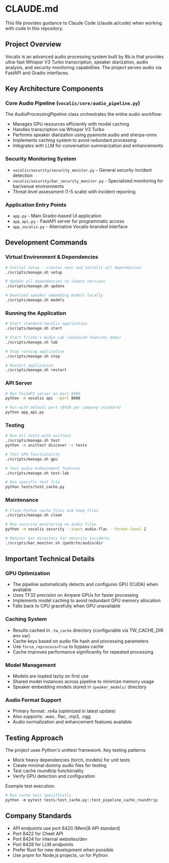 # CLAUDE.md

This file provides guidance to Claude Code (claude.ai/code) when working with code in this repository.

## Project Overview

Vocalis is an advanced audio processing system built by 8b.is that provides ultra-fast Whisper V3 Turbo transcription, speaker diarization, audio analysis, and security monitoring capabilities. The project serves audio via FastAPI and Gradio interfaces.

## Key Architecture Components

### Core Audio Pipeline (`vocalis/core/audio_pipeline.py`)
The AudioProcessingPipeline class orchestrates the entire audio workflow:
- Manages GPU resources efficiently with model caching
- Handles transcription via Whisper V3 Turbo
- Performs speaker diarization using pyannote.audio and sherpa-onnx
- Implements caching system to avoid redundant processing
- Integrates with LLM for conversation summarization and enhancements

### Security Monitoring System
- `vocalis/security/security_monitor.py` - General security incident detection
- `vocalis/security/bar_security_monitor.py` - Specialized monitoring for bar/venue environments
- Threat level assessment (1-5 scale) with incident reporting

### Application Entry Points
- `app.py` - Main Gradio-based UI application
- `app_api.py` - FastAPI server for programmatic access
- `app_vocalis.py` - Alternative Vocalis-branded interface

## Development Commands

### Virtual Environment & Dependencies
```bash
# Initial setup - creates venv and installs all dependencies
./scripts/manage.sh setup

# Update all dependencies to latest versions
./scripts/manage.sh update

# Download speaker embedding models locally
./scripts/manage.sh models
```

### Running the Application
```bash
# Start standard Vocalis application
./scripts/manage.sh start

# Start Trisha's Audio Lab (enhanced features demo)
./scripts/manage.sh lab

# Stop running application
./scripts/manage.sh stop

# Restart application
./scripts/manage.sh restart
```

### API Server
```bash
# Run FastAPI server on port 8000
python -m vocalis api --port 8000

# Run with default port (8420 per company standard)
python app_api.py
```

### Testing
```bash
# Run all tests with unittest
./scripts/manage.sh test
python -m unittest discover -s tests

# Test GPU functionality
./scripts/manage.sh gpu

# Test audio enhancement features
./scripts/manage.sh test-lab

# Run specific test file
python tests/test_cache.py
```

### Maintenance
```bash
# Clean Python cache files and temp files
./scripts/manage.sh clean

# Run security monitoring on audio files
python -m vocalis security --input audio.flac --threat-level 2

# Monitor bar directory for security incidents
./scripts/bar_monitor.sh /path/to/audio/dir
```

## Important Technical Details

### GPU Optimization
- The pipeline automatically detects and configures GPU (CUDA) when available
- Uses TF32 precision on Ampere GPUs for faster processing
- Implements model caching to avoid redundant GPU memory allocation
- Falls back to CPU gracefully when GPU unavailable

### Caching System
- Results cached in `.tw_cache` directory (configurable via TW_CACHE_DIR env var)
- Cache keys based on audio file hash and processing parameters
- Use `force_reprocess=True` to bypass cache
- Cache improves performance significantly for repeated processing

### Model Management
- Models are loaded lazily on first use
- Shared model instances across pipeline to minimize memory usage
- Speaker embedding models stored in `speaker_models/` directory

### Audio Format Support
- Primary format: .m4a (optimized in latest update)
- Also supports: .wav, .flac, .mp3, .ogg
- Audio normalization and enhancement features available

## Testing Approach

The project uses Python's unittest framework. Key testing patterns:
- Mock heavy dependencies (torch, models) for unit tests
- Create minimal dummy audio files for testing
- Test cache roundtrip functionality
- Verify GPU detection and configuration

Example test execution:
```python
# Run cache test specifically
python -m pytest tests/test_cache.py::test_pipeline_cache_roundtrip
```

## Company Standards

- API endpoints use port 8420 (Mem|8 API standard)
- Port 8422 for Cheet API
- Port 8424 for internal websites/dev
- Port 8428 for LLM endpoints
- Prefer Rust for new development when possible
- Use pnpm for Node.js projects, uv for Python